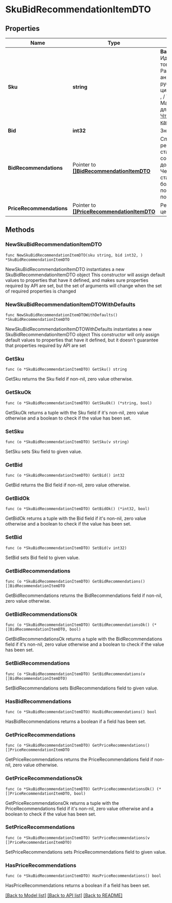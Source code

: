 # SkuBidRecommendationItemDTO

## Properties

Name | Type | Description | Notes
------------ | ------------- | ------------- | -------------
**Sku** | **string** |   **Ваш SKU**  Идентификатор товара в магазине. Разрешены английские и русские буквы, цифры и символы &#x60;. , / \\ ( ) [ ] - &#x3D; _&#x60;  Максимальная длина — 80 знаков.  [Что такое SKU и как его назначать](https://yandex.ru/support/marketplace/assortment/add/index.html#fields).  | 
**Bid** | **int32** | Значение ставки. | 
**BidRecommendations** | Pointer to [**[]BidRecommendationItemDTO**](BidRecommendationItemDTO.md) | Список рекомендованных ставок с соответствующими долями показов. Чем больше ставка, тем большую долю показов она помогает получить.  | [optional] 
**PriceRecommendations** | Pointer to [**[]PriceRecommendationItemDTO**](PriceRecommendationItemDTO.md) | Рекомендованные цены. | [optional] 

## Methods

### NewSkuBidRecommendationItemDTO

`func NewSkuBidRecommendationItemDTO(sku string, bid int32, ) *SkuBidRecommendationItemDTO`

NewSkuBidRecommendationItemDTO instantiates a new SkuBidRecommendationItemDTO object
This constructor will assign default values to properties that have it defined,
and makes sure properties required by API are set, but the set of arguments
will change when the set of required properties is changed

### NewSkuBidRecommendationItemDTOWithDefaults

`func NewSkuBidRecommendationItemDTOWithDefaults() *SkuBidRecommendationItemDTO`

NewSkuBidRecommendationItemDTOWithDefaults instantiates a new SkuBidRecommendationItemDTO object
This constructor will only assign default values to properties that have it defined,
but it doesn't guarantee that properties required by API are set

### GetSku

`func (o *SkuBidRecommendationItemDTO) GetSku() string`

GetSku returns the Sku field if non-nil, zero value otherwise.

### GetSkuOk

`func (o *SkuBidRecommendationItemDTO) GetSkuOk() (*string, bool)`

GetSkuOk returns a tuple with the Sku field if it's non-nil, zero value otherwise
and a boolean to check if the value has been set.

### SetSku

`func (o *SkuBidRecommendationItemDTO) SetSku(v string)`

SetSku sets Sku field to given value.


### GetBid

`func (o *SkuBidRecommendationItemDTO) GetBid() int32`

GetBid returns the Bid field if non-nil, zero value otherwise.

### GetBidOk

`func (o *SkuBidRecommendationItemDTO) GetBidOk() (*int32, bool)`

GetBidOk returns a tuple with the Bid field if it's non-nil, zero value otherwise
and a boolean to check if the value has been set.

### SetBid

`func (o *SkuBidRecommendationItemDTO) SetBid(v int32)`

SetBid sets Bid field to given value.


### GetBidRecommendations

`func (o *SkuBidRecommendationItemDTO) GetBidRecommendations() []BidRecommendationItemDTO`

GetBidRecommendations returns the BidRecommendations field if non-nil, zero value otherwise.

### GetBidRecommendationsOk

`func (o *SkuBidRecommendationItemDTO) GetBidRecommendationsOk() (*[]BidRecommendationItemDTO, bool)`

GetBidRecommendationsOk returns a tuple with the BidRecommendations field if it's non-nil, zero value otherwise
and a boolean to check if the value has been set.

### SetBidRecommendations

`func (o *SkuBidRecommendationItemDTO) SetBidRecommendations(v []BidRecommendationItemDTO)`

SetBidRecommendations sets BidRecommendations field to given value.

### HasBidRecommendations

`func (o *SkuBidRecommendationItemDTO) HasBidRecommendations() bool`

HasBidRecommendations returns a boolean if a field has been set.

### GetPriceRecommendations

`func (o *SkuBidRecommendationItemDTO) GetPriceRecommendations() []PriceRecommendationItemDTO`

GetPriceRecommendations returns the PriceRecommendations field if non-nil, zero value otherwise.

### GetPriceRecommendationsOk

`func (o *SkuBidRecommendationItemDTO) GetPriceRecommendationsOk() (*[]PriceRecommendationItemDTO, bool)`

GetPriceRecommendationsOk returns a tuple with the PriceRecommendations field if it's non-nil, zero value otherwise
and a boolean to check if the value has been set.

### SetPriceRecommendations

`func (o *SkuBidRecommendationItemDTO) SetPriceRecommendations(v []PriceRecommendationItemDTO)`

SetPriceRecommendations sets PriceRecommendations field to given value.

### HasPriceRecommendations

`func (o *SkuBidRecommendationItemDTO) HasPriceRecommendations() bool`

HasPriceRecommendations returns a boolean if a field has been set.


[[Back to Model list]](../README.md#documentation-for-models) [[Back to API list]](../README.md#documentation-for-api-endpoints) [[Back to README]](../README.md)


